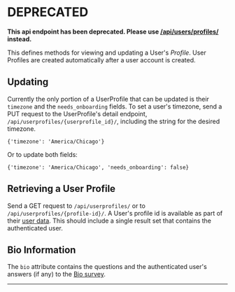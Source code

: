 # DEPRECATED

**This api endpoint has been deprecated. Please
use [/api/users/profiles/](/api/users/profiles/) instead.**

This defines methods for viewing and updating a User's _Profile_. User
Profiles are created automatically after a user account is created.

## Updating

Currently the only portion of a UserProfile that can be updated is their
`timezone` and the `needs_onboarding` fields. To set a user's timezone,
send a PUT request to the UserProfile's detail endpoint,
`/api/userprofiles/{userprofile_id}/`, including the string for the
desired timezone.

    {'timezone': 'America/Chicago'}

Or to update both fields:

    {'timezone': 'America/Chicago', 'needs_onboarding': false}

## Retrieving a User Profile

Send a GET request to `/api/userprofiles/` or to
`/api/userprofiles/{profile-id}/`. A User's profile id is available as
part of their [user data](/api/users/). This should include a single
result set that contains the authenticated user.

## Bio Information

The `bio` attribute contains the questions and the authenticated user's
answers (if any) to the
[Bio survey](http://app.tndata.org/api/survey/instruments/4/).

----

